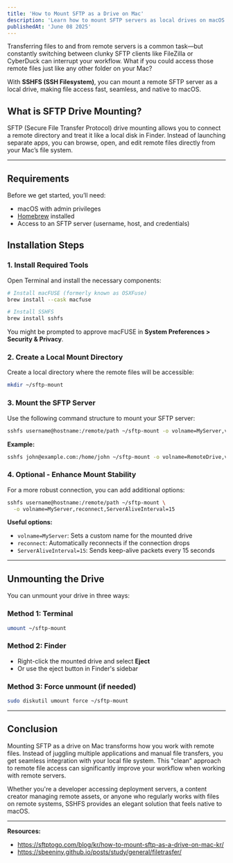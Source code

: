 ```yaml
---
title: 'How to Mount SFTP as a Drive on Mac'
description: 'Learn how to mount SFTP servers as local drives on macOS using SSHFS, making remote file access as easy as browsing local folders.'
publishedAt: 'June 08 2025'
---
```


Transferring files to and from remote servers is a common task—but constantly switching between clunky SFTP clients like FileZilla or CyberDuck can interrupt your workflow. What if you could access those remote files just like any other folder on your Mac?

With **SSHFS (SSH Filesystem)**, you can mount a remote SFTP server as a local drive, making file access fast, seamless, and native to macOS.

## What is SFTP Drive Mounting?

SFTP (Secure File Transfer Protocol) drive mounting allows you to connect a remote directory and treat it like a local disk in Finder. Instead of launching separate apps, you can browse, open, and edit remote files directly from your Mac’s file system.

---

## Requirements

Before we get started, you’ll need:

- macOS with admin privileges
- [Homebrew](https://brew.sh/) installed
- Access to an SFTP server (username, host, and credentials)

## Installation Steps

### 1. Install Required Tools

Open Terminal and install the necessary components:

```bash
# Install macFUSE (formerly known as OSXFuse)
brew install --cask macfuse

# Install SSHFS
brew install sshfs
```

You might be prompted to approve macFUSE in **System Preferences > Security & Privacy**.

### 2. Create a Local Mount Directory

Create a local directory where the remote files will be accessible:

```bash
mkdir ~/sftp-mount
```

### 3. Mount the SFTP Server

Use the following command structure to mount your SFTP server:

```bash
sshfs username@hostname:/remote/path ~/sftp-mount -o volname=MyServer,volicon=icon.png
```

**Example:**
```bash
sshfs john@example.com:/home/john ~/sftp-mount -o volname=RemoteDrive,volicon=/Users/john/Pictures/remote-drive-icon.png
```

### 4. Optional - Enhance Mount Stability

For a more robust connection, you can add additional options:

```bash
sshfs username@hostname:/remote/path ~/sftp-mount \
  -o volname=MyServer,reconnect,ServerAliveInterval=15
```

**Useful options:**
- `volname=MyServer`: Sets a custom name for the mounted drive
- `reconnect`: Automatically reconnects if the connection drops
- `ServerAliveInterval=15`: Sends keep-alive packets every 15 seconds

---

## Unmounting the Drive

You can unmount your drive in three ways:

### Method 1: Terminal
```bash
umount ~/sftp-mount
```

### Method 2: Finder
- Right-click the mounted drive and select **Eject**
- Or use the eject button in Finder's sidebar

### Method 3: Force unmount (if needed)
```bash
sudo diskutil umount force ~/sftp-mount
```

---

## Conclusion

Mounting SFTP as a drive on Mac transforms how you work with remote files. Instead of juggling multiple applications and manual file transfers, you get seamless integration with your local file system. This "clean" approach to remote file access can significantly improve your workflow when working with remote servers.

Whether you're a developer accessing deployment servers, a content creator managing remote assets, or anyone who regularly works with files on remote systems, SSHFS provides an elegant solution that feels native to macOS.

---

**Resources:**

- https://sftptogo.com/blog/kr/how-to-mount-sftp-as-a-drive-on-mac-kr/
- https://sbeeniny.github.io/posts/study/general/filetrasfer/